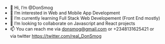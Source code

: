 - 👋 Hi, I’m @DonSmog
- 👀 I’m interested in Web and Mobile App Development
- 🌱 I’m currently learning Full Stack Web Developement (Front End mostly)
- 💞️ I’m looking to collaborate on Javascript and React projects
- 📫 You can reach me via donsmog@gmail.com or +2348131625421 or via twitter https://twitter.com/real_DonSmog

<!---
DonSmog/DonSmog is a ✨ special ✨ repository because its `README.md` (this file) appears on your GitHub profile.
You can click the Preview link to take a look at your changes.
--->
